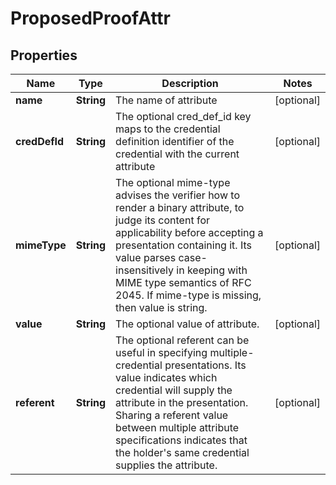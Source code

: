 # ProposedProofAttr

## Properties
Name | Type | Description | Notes
------------ | ------------- | ------------- | -------------
**name** | **String** | The name of attribute |  [optional]
**credDefId** | **String** | The optional cred_def_id key maps to the credential definition identifier of the credential with the current attribute |  [optional]
**mimeType** | **String** | The optional mime-type advises the verifier how to render a binary attribute, to judge its content for applicability before accepting a presentation containing it. Its value parses case-insensitively in keeping with MIME type semantics of RFC 2045. If mime-type is missing, then value is string. |  [optional]
**value** | **String** | The optional value of attribute. |  [optional]
**referent** | **String** | The optional referent can be useful in specifying multiple-credential presentations. Its value indicates which credential will supply the attribute in the presentation. Sharing a referent value between multiple attribute specifications indicates that the holder&#x27;s same credential supplies the attribute. |  [optional]
